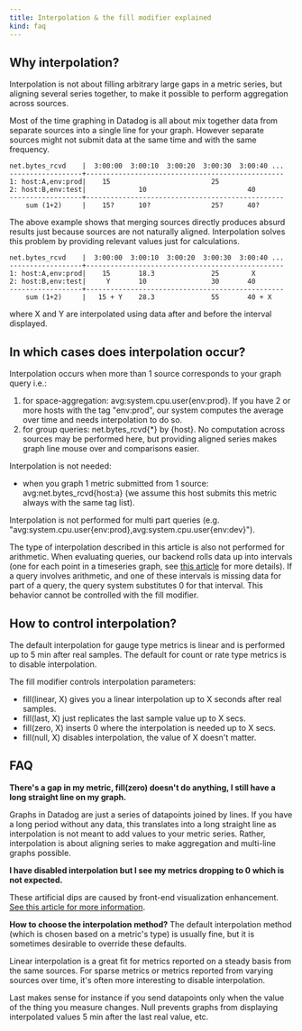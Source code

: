 ```yaml
---
title: Interpolation & the fill modifier explained
kind: faq
---
```


## Why interpolation?

Interpolation is not about filling arbitrary large gaps in a metric series, but aligning several series together, to make it possible to perform aggregation across sources.

Most of the time graphing in Datadog is all about mix together data from separate sources into a single line for your graph. However separate sources might not submit data at the same time and with the same frequency.

```
net.bytes_rcvd    |  3:00:00  3:00:10  3:00:20  3:00:30  3:00:40 ...
------------------+-------------------------------------------------
1: host:A,env:prod|    15                         25
2: host:B,env:test|             10                         40
------------------+-------------------------------------------------
    sum (1+2)     |    15?      10?               25?      40?

```

The above example shows that merging sources directly produces absurd results just because sources are not naturally aligned.
Interpolation solves this problem by providing relevant values just for calculations.

```
net.bytes_rcvd    |  3:00:00  3:00:10  3:00:20  3:00:30  3:00:40 ...
------------------+-------------------------------------------------
1: host:A,env:prod|    15       18.3              25        X
2: host:B,env:test|     Y       10                30       40
------------------+-------------------------------------------------
    sum (1+2)     |   15 + Y    28.3              55       40 + X
```

where X and Y are interpolated using data after and before the interval displayed.

## In which cases does interpolation occur?

Interpolation occurs when more than 1 source corresponds to your graph query i.e.:

1. for space-aggregation: avg:system.cpu.user{env:prod}. If you have 2 or more hosts with the tag "env:prod", our system computes the average over time and needs interpolation to do so.
2. for group queries: net.bytes_rcvd{*} by {host}. No computation across sources may be performed here, but providing aligned series makes graph line mouse over and comparisons easier.

Interpolation is not needed:

* when you graph 1 metric submitted from 1 source: avg:net.bytes_rcvd{host:a} (we assume this host submits this metric always with the same tag list).

Interpolation is not performed for multi part queries (e.g. "avg:system.cpu.user{env:prod},avg:system.cpu.user{env:dev}").

The type of interpolation described in this article is also not performed for arithmetic. When evaluating queries, our backend rolls data up into intervals (one for each point in a timeseries graph, see [this article][2] for more details). If a query involves arithmetic, and one of these intervals is missing data for part of a query, the query system substitutes 0 for that interval. This behavior cannot be controlled with the fill modifier.

## How to control interpolation?

The default interpolation for gauge type metrics is linear and is performed up to 5 min after real samples. The default for count or rate type metrics is to disable interpolation.

The fill modifier controls interpolation parameters:

* fill(linear, X) gives you a linear interpolation up to X seconds after real samples.
* fill(last, X) just replicates the last sample value up to X secs.
* fill(zero, X) inserts 0 where the interpolation is needed up to X secs.
* fill(null, X) disables interpolation, the value of X doesn't matter.

## FAQ

**There's a gap in my metric, fill(zero) doesn't do anything, I still have a long straight line on my graph.**

Graphs in Datadog are just a series of datapoints joined by lines. If you have a long period without any data, this translates into a long straight line as interpolation is not meant to add values to your metric series.
Rather, interpolation is about aligning series to make aggregation and multi-line graphs possible.

**I have disabled interpolation but I see my metrics dropping to 0 which is not expected.**

These artificial dips are caused by front-end visualization enhancement. [See this article for more information][1].

**How to choose the interpolation method?**
The default interpolation method (which is chosen based on a metric's type) is usually fine, but it is sometimes desirable to override these defaults.

Linear interpolation is a great fit for metrics reported on a steady basis from the same sources. For sparse metrics or metrics reported from varying sources over time, it's often more interesting to disable interpolation.

Last makes sense for instance if you send datapoints only when the value of the thing you measure changes.
Null prevents graphs from displaying interpolated values 5 min after the last real value, etc.

[1]: /graphing/faq/i-see-unexpected-drops-to-zero-on-my-graph-why
[2]: /graphing/functions/
